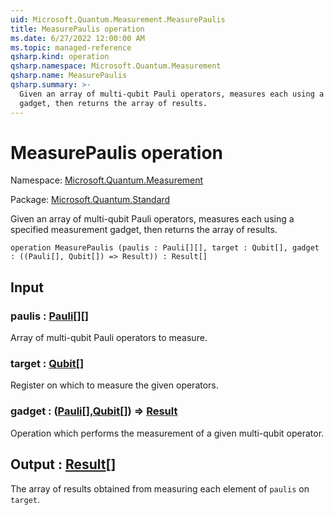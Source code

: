 ```yaml
---
uid: Microsoft.Quantum.Measurement.MeasurePaulis
title: MeasurePaulis operation
ms.date: 6/27/2022 12:00:00 AM
ms.topic: managed-reference
qsharp.kind: operation
qsharp.namespace: Microsoft.Quantum.Measurement
qsharp.name: MeasurePaulis
qsharp.summary: >-
  Given an array of multi-qubit Pauli operators, measures each using a specified measurement
  gadget, then returns the array of results.
---
```


# MeasurePaulis operation

Namespace: [Microsoft.Quantum.Measurement](xref:Microsoft.Quantum.Measurement)

Package: [Microsoft.Quantum.Standard](https://nuget.org/packages/Microsoft.Quantum.Standard)


Given an array of multi-qubit Pauli operators, measures each using a specified measurementgadget, then returns the array of results.

```qsharp
operation MeasurePaulis (paulis : Pauli[][], target : Qubit[], gadget : ((Pauli[], Qubit[]) => Result)) : Result[]
```


## Input

### paulis : [Pauli](xref:microsoft.quantum.qsharp.valueliterals#pauli-literals)[][]

Array of multi-qubit Pauli operators to measure.


### target : [Qubit](xref:microsoft.quantum.qsharp.valueliterals#qubit-literals)[]

Register on which to measure the given operators.


### gadget : ([Pauli](xref:microsoft.quantum.qsharp.valueliterals#pauli-literals)[],[Qubit](xref:microsoft.quantum.qsharp.valueliterals#qubit-literals)[]) => [Result](xref:microsoft.quantum.qsharp.valueliterals#result-literal) 

Operation which performs the measurement of a given multi-qubit operator.



## Output : [Result](xref:microsoft.quantum.qsharp.valueliterals#result-literal)[]

The array of results obtained from measuring each element of `paulis`on `target`.
